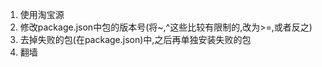1. 使用淘宝源
2. 修改package.json中包的版本号(将~,^这些比较有限制的,改为>=,或者反之)
2. 去掉失败的包(在package.json)中,之后再单独安装失败的包
3. 翻墙